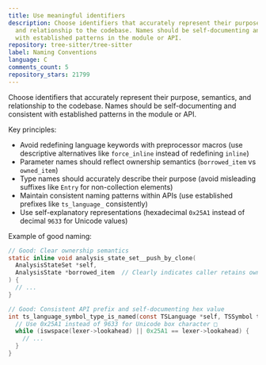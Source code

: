```yaml
---
title: Use meaningful identifiers
description: Choose identifiers that accurately represent their purpose, semantics,
  and relationship to the codebase. Names should be self-documenting and consistent
  with established patterns in the module or API.
repository: tree-sitter/tree-sitter
label: Naming Conventions
language: C
comments_count: 5
repository_stars: 21799
---
```


Choose identifiers that accurately represent their purpose, semantics, and relationship to the codebase. Names should be self-documenting and consistent with established patterns in the module or API.

Key principles:
- Avoid redefining language keywords with preprocessor macros (use descriptive alternatives like `force_inline` instead of redefining `inline`)
- Parameter names should reflect ownership semantics (`borrowed_item` vs `owned_item`)
- Type names should accurately describe their purpose (avoid misleading suffixes like `Entry` for non-collection elements)
- Maintain consistent naming patterns within APIs (use established prefixes like `ts_language_` consistently)
- Use self-explanatory representations (hexadecimal `0x25A1` instead of decimal `9633` for Unicode values)

Example of good naming:
```c
// Good: Clear ownership semantics
static inline void analysis_state_set__push_by_clone(
  AnalysisStateSet *self,
  AnalysisState *borrowed_item  // Clearly indicates caller retains ownership
) {
  // ...
}

// Good: Consistent API prefix and self-documenting hex value
int ts_language_symbol_type_is_named(const TSLanguage *self, TSSymbol typeId) {
  // Use 0x25A1 instead of 9633 for Unicode box character □
  while (iswspace(lexer->lookahead) || 0x25A1 == lexer->lookahead) {
    // ...
  }
}
```